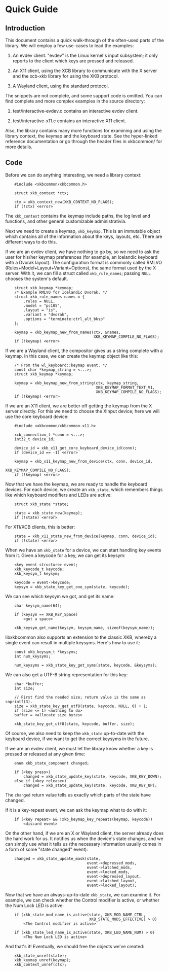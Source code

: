 # Quick Guide

## Introduction

This document contains a quick walk-through of the often-used parts of
the library. We will employ a few use-cases to lead the examples:

1. An evdev client. "evdev" is the Linux kernel's input subsystem; it
   only reports to the client which keys are pressed and released.

2. An X11 client, using the XCB library to communicate with the X
   server and the xcb-xkb library for using the XKB protocol.

3. A Wayland client, using the standard protocol.

The snippets are not complete, and some support code is omitted. You
can find complete and more complex examples in the source directory:

1. test/interactive-evdev.c contains an interactive evdev client.

2. test/interactive-x11.c contains an interactive X11 client.

Also, the library contains many more functions for examining and using
the library context, the keymap and the keyboard state. See the
hyper-linked reference documentation or go through the header files in
xkbcommon/ for more details.

## Code

Before we can do anything interesting, we need a library context:

~~~{.c}
    #include <xkbcommon/xkbcommon.h>

    struct xkb_context *ctx;

    ctx = xkb_context_new(XKB_CONTEXT_NO_FLAGS);
    if (!ctx) <error>
~~~

The `xkb_context` contains the keymap include paths, the log level and
functions, and other general customizable administrativia.

Next we need to create a keymap, `xkb_keymap`. This is an immutable object
which contains all of the information about the keys, layouts, etc. There
are different ways to do this.

If we are an evdev client, we have nothing to go by, so we need to ask
the user for his/her keymap preferences (for example, an Icelandic
keyboard with a Dvorak layout). The configuration format is commonly
called RMLVO (Rules+Model+Layout+Variant+Options), the same format used
by the X server. With it, we can fill a struct called `xkb_rule_names`;
passing `NULL` chooses the system's default.

~~~{.c}
    struct xkb_keymap *keymap;
    /* Example RMLVO for Icelandic Dvorak. */
    struct xkb_rule_names names = {
        .rules = NULL,
        .model = "pc105",
        .layout = "is",
        .variant = "dvorak",
        .options = "terminate:ctrl_alt_bksp"
    };

    keymap = xkb_keymap_new_from_names(ctx, &names,
                                       XKB_KEYMAP_COMPILE_NO_FLAGS);
    if (!keymap) <error>
~~~

If we are a Wayland client, the compositor gives us a string complete
with a keymap. In this case, we can create the keymap object like this:

~~~{.c}
    /* From the wl_keyboard::keymap event. */
    const char *keymap_string = <...>;
    struct xkb_keymap *keymap;

    keymap = xkb_keymap_new_from_string(ctx, keymap_string,
                                        XKB_KEYMAP_FORMAT_TEXT_V1,
                                        XKB_KEYMAP_COMPILE_NO_FLAGS);
    if (!keymap) <error>
~~~

If we are an X11 client, we are better off getting the keymap from the
X server directly. For this we need to choose the XInput device; here
we will use the core keyboard device:

~~~{.c}
    #include <xkbcommon/xkbcommon-x11.h>

    xcb_connection_t *conn = <...>;
    int32_t device_id;

    device_id = xkb_x11_get_core_keyboard_device_id(conn);
    if (device_id == -1) <error>

    keymap = xkb_x11_keymap_new_from_device(ctx, conn, device_id,
                                            XKB_KEYMAP_COMPILE_NO_FLAGS);
    if (!keymap) <error>
~~~

Now that we have the keymap, we are ready to handle the keyboard devices.
For each device, we create an `xkb_state`, which remembers things like which
keyboard modifiers and LEDs are active:

~~~{.c}
    struct xkb_state *state;

    state = xkb_state_new(keymap);
    if (!state) <error>
~~~

For X11/XCB clients, this is better:

~~~{.c}
    state = xkb_x11_state_new_from_device(keymap, conn, device_id);
    if (!state) <error>
~~~

When we have an `xkb_state` for a device, we can start handling key events
from it.  Given a keycode for a key, we can get its keysym:

~~~{.c}
    <key event structure> event;
    xkb_keycode_t keycode;
    xkb_keysym_t keysym;

    keycode = event->keycode;
    keysym = xkb_state_key_get_one_sym(state, keycode);
~~~

We can see which keysym we got, and get its name:

~~~{.c}
    char keysym_name[64];

    if (keysym == XKB_KEY_Space)
        <got a space>

    xkb_keysym_get_name(keysym, keysym_name, sizeof(keysym_name));
~~~

libxkbcommon also supports an extension to the classic XKB, whereby a
single event can result in multiple keysyms. Here's how to use it:

~~~{.c}
    const xkb_keysym_t *keysyms;
    int num_keysyms;

    num_keysyms = xkb_state_key_get_syms(state, keycode, &keysyms);
~~~

We can also get a UTF-8 string representation for this key:

~~~{.c}
    char *buffer;
    int size;

    // First find the needed size; return value is the same as snprintf(3).
    size = xkb_state_key_get_utf8(state, keycode, NULL, 0) + 1;
    if (size <= 1) <nothing to do>
    buffer = <allocate size bytes>

    xkb_state_key_get_utf8(state, keycode, buffer, size);
~~~

Of course, we also need to keep the `xkb_state` up-to-date with the
keyboard device, if we want to get the correct keysyms in the future.

If we are an evdev client, we must let the library know whether a key
is pressed or released at any given time:

~~~{.c}
    enum xkb_state_component changed;

    if (<key press>)
        changed = xkb_state_update_key(state, keycode, XKB_KEY_DOWN);
    else if (<key release>)
        changed = xkb_state_update_key(state, keycode, XKB_KEY_UP);
~~~

The `changed` return value tells us exactly which parts of the state
have changed.

If it is a key-repeat event, we can ask the keymap what to do with it:

~~~{.c}
    if (<key repeat> && !xkb_keymap_key_repeats(keymap, keycode))
        <discard event>
~~~

On the other hand, if we are an X or Wayland client, the server already
does the hard work for us. It notifies us when the device's state
changes, and we can simply use what it tells us (the necessary
information usually comes in a form of some "state changed" event):

~~~{.c}
    changed = xkb_state_update_mask(state,
                                    event->depressed_mods,
                                    event->latched_mods,
                                    event->locked_mods,
                                    event->depressed_layout,
                                    event->latched_layout,
                                    event->locked_layout);
~~~

Now that we have an always-up-to-date `xkb_state`, we can examine it.
For example, we can check whether the Control modifier is active, or
whether the Num Lock LED is active:

~~~{.c}
    if (xkb_state_mod_name_is_active(state, XKB_MOD_NAME_CTRL,
                                     XKB_STATE_MODS_EFFECTIVE) > 0)
        <The Control modifier is active>

    if (xkb_state_led_name_is_active(state, XKB_LED_NAME_NUM) > 0)
        <The Num Lock LED is active>
~~~

And that's it! Eventually, we should free the objects we've created:

~~~{.c}
    xkb_state_unref(state);
    xkb_keymap_unref(keymap);
    xkb_context_unref(ctx);
~~~
